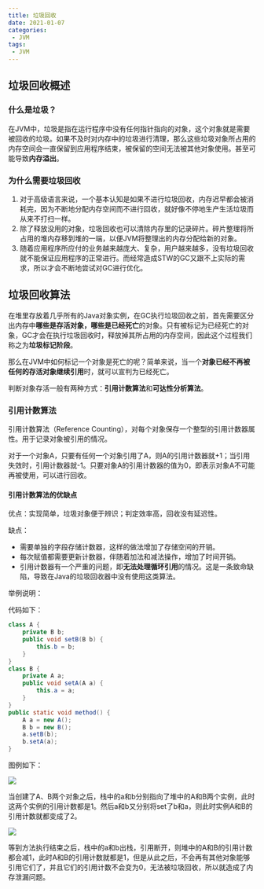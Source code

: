 ```yaml
---
title: 垃圾回收
date: 2021-01-07
categories:
 - JVM
tags:
 - JVM
---
```


## 垃圾回收概述

### 什么是垃圾？

在JVM中，垃圾是指在运行程序中没有任何指针指向的对象，这个对象就是需要被回收的垃圾。如果不及时对内存中的垃圾进行清理，那么这些垃圾对象所占用的内存空间会一直保留到应用程序结束，被保留的空间无法被其他对象使用。甚至可能导致**内存溢出**。

### 为什么需要垃圾回收

1. 对于高级语言来说，一个基本认知是如果不进行垃圾回收，内存迟早都会被消耗完，因为不断地分配内存空间而不进行回收，就好像不停地生产生活垃圾而从来不打扫一样。
2. 除了释放没用的对象，垃圾回收也可以清除内存里的记录碎片。碎片整理将所占用的堆内存移到堆的一端，以便JVM将整理出的内存分配给新的对象。
3. 随着应用程序所应付的业务越来越庞大、复杂，用户越来越多，没有垃圾回收就不能保证应用程序的正常进行。而经常造成STW的GC又跟不上实际的需求，所以才会不断地尝试对GC进行优化。

## 垃圾回收算法

在堆里存放着几乎所有的Java对象实例，在GC执行垃圾回收之前，首先需要区分出内存中**哪些是存活对象，哪些是已经死亡**的对象。只有被标记为已经死亡的对象，GC才会在执行垃圾回收时，释放掉其所占用的内存空间，因此这个过程我们称之为**垃圾标记阶段**。

那么在JVM中如何标记一个对象是死亡的呢？简单来说，当一个**对象已经不再被任何的存活对象继续引用**时，就可以宣判为已经死亡。

判断对象存活一般有两种方式：**引用计数算法**和**可达性分析算法**。

### 引用计数算法

引用计数算法（Reference Counting），对每个对象保存一个整型的引用计数器属性。用于记录对象被引用的情况。

对于一个对象A，只要有任何一个对象引用了A，则A的引用计数器就+1；当引用失效时，引用计数器就-1。只要对象A的引用计数器的值为0，即表示对象A不可能再被使用，可以进行回收。

#### 引用计数算法的优缺点

优点：实现简单，垃圾对象便于辨识；判定效率高，回收没有延迟性。

缺点：

- 需要单独的字段存储计数器，这样的做法增加了存储空间的开销。
- 每次赋值都需要更新计数器，伴随着加法和减法操作，增加了时间开销。
- 引用计数器有一个严重的问题，即**无法处理循环引用**的情况。这是一条致命缺陷，导致在Java的垃圾回收器中没有使用这类算法。

举例说明：

代码如下：

```java
class A {
    private B b;
    public void setB(B b) {
        this.b = b;
    }
}
class B {
    private A a;
    public void setA(A a) {
        this.a = a;
    }
}
public static void method() {
    A a = new A();
    B b = new B();
    a.setB(b);
    b.setA(a);
}
```

图例如下：

![](https://connorzj.oss-cn-shenzhen.aliyuncs.com/blog-pic/引用计数法_循环引用1.png)

当创建了A、B两个对象之后，栈中的a和b分别指向了堆中的A和B两个实例，此时这两个实例的引用计数都是1。然后a和b又分别将set了b和a，则此时实例A和B的引用计数就都变成了2。

![](https://connorzj.oss-cn-shenzhen.aliyuncs.com/blog-pic/引用计数法_循环引用2.png)

等到方法执行结束之后，栈中的a和b出栈，引用断开，则堆中的A和B的引用计数都会减1，此时A和B的引用计数就都是1，但是从此之后，不会再有其他对象能够引用它们了，并且它们的引用计数不会变为0，无法被垃圾回收，所以就造成了内存泄漏问题。